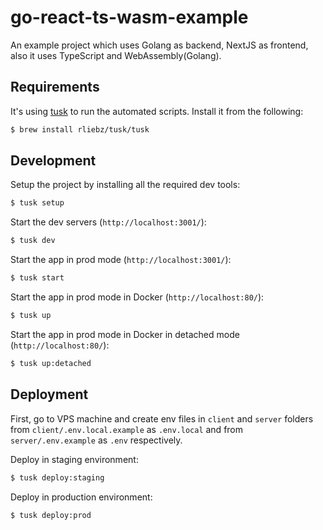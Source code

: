 # go-react-ts-wasm-example

An example project which uses Golang as backend, NextJS as frontend, also it uses TypeScript and WebAssembly(Golang).

## Requirements

It's using [tusk](https://github.com/rliebz/tusk) to run the automated scripts. Install it from the following:

```sh
$ brew install rliebz/tusk/tusk
```

## Development

Setup the project by installing all the required dev tools:

```sh
$ tusk setup
```

Start the dev servers (`http://localhost:3001/`):

```sh
$ tusk dev
```

Start the app in prod mode (`http://localhost:3001/`):

```sh
$ tusk start
```

Start the app in prod mode in Docker (`http://localhost:80/`):

```sh
$ tusk up
```

Start the app in prod mode in Docker in detached mode (`http://localhost:80/`):

```sh
$ tusk up:detached
```

## Deployment

First, go to VPS machine and create env files in `client` and `server` folders from `client/.env.local.example` as `.env.local` and from `server/.env.example` as `.env` respectively.

Deploy in staging environment:

```sh
$ tusk deploy:staging
```

Deploy in production environment:

```sh
$ tusk deploy:prod
```